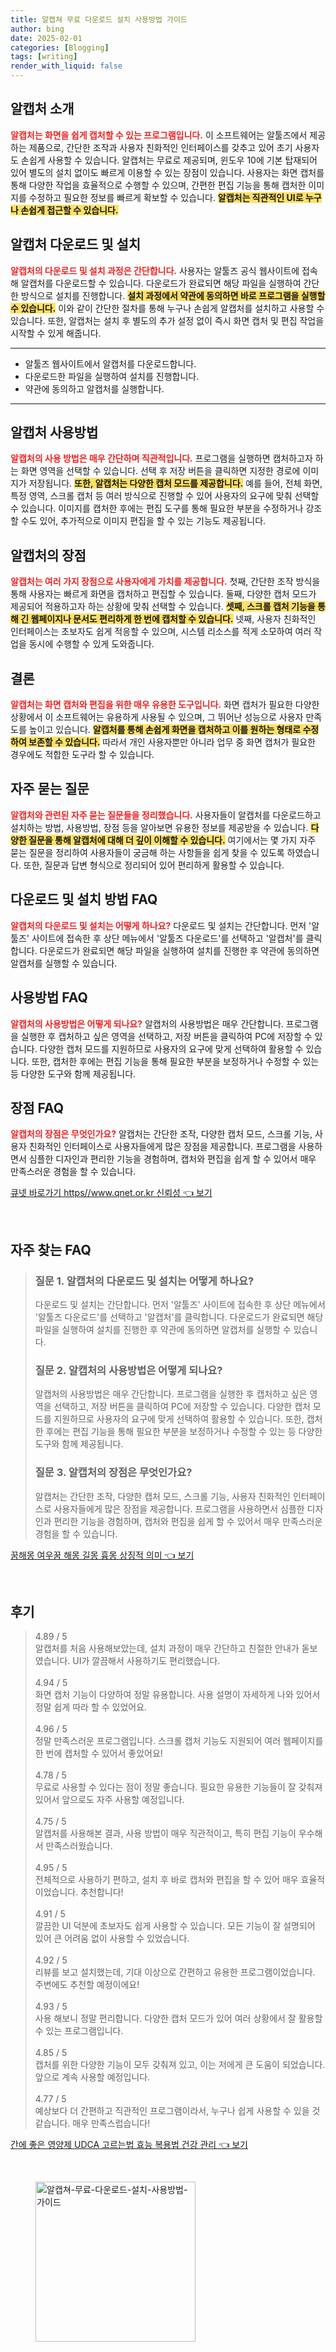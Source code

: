 ```yaml
---
title: 알캡쳐 무료 다운로드 설치 사용방법 가이드
author: bing
date: 2025-02-01
categories: [Blogging]
tags: [writing]
render_with_liquid: false
---
```



<h2 id='알캡처_소개'>알캡처 소개</h2>

<p><b><span style="color: #ee2323;">알캡처는 화면을 쉽게 캡처할 수 있는 프로그램입니다.</span></b> 이 소프트웨어는 알툴즈에서 제공하는 제품으로, 간단한 조작과 사용자 친화적인 인터페이스를 갖추고 있어 초기 사용자도 손쉽게 사용할 수 있습니다. 알캡처는 무료로 제공되며, 윈도우 10에 기본 탑재되어 있어 별도의 설치 없이도 빠르게 이용할 수 있는 장점이 있습니다. 사용자는 화면 캡처를 통해 다양한 작업을 효율적으로 수행할 수 있으며, 간편한 편집 기능을 통해 캡처한 이미지를 수정하고 필요한 정보를 빠르게 확보할 수 있습니다. <b><span style="background-color: #ffe066;">알캡처는 직관적인 UI로 누구나 손쉽게 접근할 수 있습니다.</span></b></p>

<h2 id='알캡처_다운로드_및_설치'>알캡처 다운로드 및 설치</h2>

<p><b><span style="color: #ee2323;">알캡처의 다운로드 및 설치 과정은 간단합니다.</span></b> 사용자는 알툴즈 공식 웹사이트에 접속해 알캡처를 다운로드할 수 있습니다. 다운로드가 완료되면 해당 파일을 실행하여 간단한 방식으로 설치를 진행합니다. <b><span style="background-color: #ffe066;">설치 과정에서 약관에 동의하면 바로 프로그램을 실행할 수 있습니다.</span></b> 이와 같이 간단한 절차를 통해 누구나 손쉽게 알캡처를 설치하고 사용할 수 있습니다. 또한, 알캡처는 설치 후 별도의 추가 설정 없이 즉시 화면 캡처 및 편집 작업을 시작할 수 있게 해줍니다.</p>

<hr />

<ul>
    <li>알툴즈 웹사이트에서 알캡처를 다운로드합니다.</li>
    <li>다운로드한 파일을 실행하여 설치를 진행합니다.</li>
    <li>약관에 동의하고 알캡처를 실행합니다.</li>
</ul>

<hr />

<h2 id='알캡처_사용방법'>알캡처 사용방법</h2>

<p><b><span style="color: #ee2323;">알캡처의 사용 방법은 매우 간단하며 직관적입니다.</span></b> 프로그램을 실행하면 캡처하고자 하는 화면 영역을 선택할 수 있습니다. 선택 후 저장 버튼을 클릭하면 지정한 경로에 이미지가 저장됩니다. <b><span style="background-color: #ffe066;">또한, 알캡처는 다양한 캡처 모드를 제공합니다.</span></b> 예를 들어, 전체 화면, 특정 영역, 스크롤 캡처 등 여러 방식으로 진행할 수 있어 사용자의 요구에 맞춰 선택할 수 있습니다. 이미지를 캡처한 후에는 편집 도구를 통해 필요한 부분을 수정하거나 강조할 수도 있어, 추가적으로 이미지 편집을 할 수 있는 기능도 제공됩니다.</p>

<h2 id='알캡처_장점'>알캡처의 장점</h2>

<p><b><span style="color: #ee2323;">알캡처는 여러 가지 장점으로 사용자에게 가치를 제공합니다.</span></b> 첫째, 간단한 조작 방식을 통해 사용자는 빠르게 화면을 캡처하고 편집할 수 있습니다. 둘째, 다양한 캡처 모드가 제공되어 적용하고자 하는 상황에 맞춰 선택할 수 있습니다. <b><span style="background-color: #ffe066;">셋째, 스크롤 캡처 기능을 통해 긴 웹페이지나 문서도 편리하게 한 번에 캡처할 수 있습니다.</span></b> 넷째, 사용자 친화적인 인터페이스는 초보자도 쉽게 적응할 수 있으며, 시스템 리소스를 적게 소모하여 여러 작업을 동시에 수행할 수 있게 도와줍니다.</p>

<h2 id='알캡처_결론'>결론</h2>

<p><b><span style="color: #ee2323;">알캡처는 화면 캡처와 편집을 위한 매우 유용한 도구입니다.</span></b> 화면 캡처가 필요한 다양한 상황에서 이 소프트웨어는 유용하게 사용될 수 있으며, 그 뛰어난 성능으로 사용자 만족도를 높이고 있습니다. <b><span style="background-color: #ffe066;">알캡처를 통해 손쉽게 화면을 캡처하고 이를 원하는 형태로 수정하여 보존할 수 있습니다.</span></b> 따라서 개인 사용자뿐만 아니라 업무 중 화면 캡처가 필요한 경우에도 적합한 도구라 할 수 있습니다.</p>

<h2 id='자주_묻는_질문'>자주 묻는 질문</h2>

<p><b><span style="color: #ee2323;">알캡처와 관련된 자주 묻는 질문들을 정리했습니다.</span></b> 사용자들이 알캡처를 다운로드하고 설치하는 방법, 사용방법, 장점 등을 알아보면 유용한 정보를 제공받을 수 있습니다. <b><span style="background-color: #ffe066;">다양한 질문을 통해 알캡처에 대해 더 깊이 이해할 수 있습니다.</span></b> 여기에서는 몇 가지 자주 묻는 질문을 정리하여 사용자들이 궁금해 하는 사항들을 쉽게 찾을 수 있도록 하였습니다. 또한, 질문과 답변 형식으로 정리되어 있어 편리하게 활용할 수 있습니다.</p>

<h2 id='알캡처_다운로드_및_설치_FAQ'>다운로드 및 설치 방법 FAQ</h2>

<p><b><span style="color: #ee2323;">알캡처의 다운로드 및 설치는 어떻게 하나요?</span></b> 다운로드 및 설치는 간단합니다. 먼저 '알툴즈' 사이트에 접속한 후 상단 메뉴에서 '알툴즈 다운로드'를 선택하고 '알캡처'를 클릭합니다. 다운로드가 완료되면 해당 파일을 실행하여 설치를 진행한 후 약관에 동의하면 알캡처를 실행할 수 있습니다.</p>

<h2 id='알캡처_사용방법_FAQ'>사용방법 FAQ</h2>

<p><b><span style="color: #ee2323;">알캡처의 사용방법은 어떻게 되나요?</span></b> 알캡처의 사용방법은 매우 간단합니다. 프로그램을 실행한 후 캡처하고 싶은 영역을 선택하고, 저장 버튼을 클릭하여 PC에 저장할 수 있습니다. 다양한 캡처 모드를 지원하므로 사용자의 요구에 맞게 선택하여 활용할 수 있습니다. 또한, 캡처한 후에는 편집 기능을 통해 필요한 부분을 보정하거나 수정할 수 있는 등 다양한 도구와 함께 제공됩니다.</p>

<h2 id='알캡처_장점_FAQ'>장점 FAQ</h2>

<p><b><span style="color: #ee2323;">알캡처의 장점은 무엇인가요?</span></b> 알캡처는 간단한 조작, 다양한 캡처 모드, 스크롤 기능, 사용자 친화적인 인터페이스로 사용자들에게 많은 장점을 제공합니다. 프로그램을 사용하면서 심플한 디자인과 편리한 기능을 경험하며, 캡처와 편집을 쉽게 할 수 있어서 매우 만족스러운 경험을 할 수 있습니다.</p>


<p><a class="click-button" title="큐넷 바로가기 https//www.qnet.or.kr 신뢰성" href="https://blackassets.github.io/posts/%ED%81%90%EB%84%B7-%EB%B0%94%EB%A1%9C%EA%B0%80%EA%B8%B0-httpswww.qnet.or.kr-%EC%8B%A0%EB%A2%B0%EC%84%B1/" rel="dofollow">큐넷 바로가기 https//www.qnet.or.kr 신뢰성 👈 보기</a></p><br>
<h2 id='자주_찾는_FAQ'>자주 찾는 FAQ</h2>
<div itemscope="" itemtype="https://schema.org/FAQPage"> 
<blockquote> 
<div itemscope="" itemprop="mainEntity" itemtype="https://schema.org/Question"> 
<h3 itemprop="name">질문 1. 알캡처의 다운로드 및 설치는 어떻게 하나요?</h3> 
<div itemscope="" itemprop="acceptedAnswer" itemtype="https://schema.org/Answer"> 
<span itemprop="text"> 
<p>다운로드 및 설치는 간단합니다. 먼저 '알툴즈' 사이트에 접속한 후 상단 메뉴에서 '알툴즈 다운로드'를 선택하고 '알캡처'를 클릭합니다. 다운로드가 완료되면 해당 파일을 실행하여 설치를 진행한 후 약관에 동의하면 알캡처를 실행할 수 있습니다.</p> 
</span> 
</div> 
</div>

<div itemscope="" itemprop="mainEntity" itemtype="https://schema.org/Question"> 
<h3 itemprop="name">질문 2. 알캡처의 사용방법은 어떻게 되나요?</h3> 
<div itemscope="" itemprop="acceptedAnswer" itemtype="https://schema.org/Answer"> 
<span itemprop="text"> 
<p>알캡처의 사용방법은 매우 간단합니다. 프로그램을 실행한 후 캡처하고 싶은 영역을 선택하고, 저장 버튼을 클릭하여 PC에 저장할 수 있습니다. 다양한 캡처 모드를 지원하므로 사용자의 요구에 맞게 선택하여 활용할 수 있습니다. 또한, 캡처한 후에는 편집 기능을 통해 필요한 부분을 보정하거나 수정할 수 있는 등 다양한 도구와 함께 제공됩니다.</p> 
</span> 
</div> 
</div>

<div itemscope="" itemprop="mainEntity" itemtype="https://schema.org/Question"> 
<h3 itemprop="name">질문 3. 알캡처의 장점은 무엇인가요?</h3> 
<div itemscope="" itemprop="acceptedAnswer" itemtype="https://schema.org/Answer"> 
<span itemprop="text"> 
<p>알캡처는 간단한 조작, 다양한 캡처 모드, 스크롤 기능, 사용자 친화적인 인터페이스로 사용자들에게 많은 장점을 제공합니다. 프로그램을 사용하면서 심플한 디자인과 편리한 기능을 경험하며, 캡처와 편집을 쉽게 할 수 있어서 매우 만족스러운 경험을 할 수 있습니다.</p> 
</span> 
</div> 
</div>
</blockquote> 
</div>
<p><a class="click-button" title="꿈해몽 여우꿈 해몽 길몽 흉몽 상징적 의미" href="https://blackassets.github.io/posts/%EA%BF%88%ED%95%B4%EB%AA%BD-%EC%97%AC%EC%9A%B0%EA%BF%88-%ED%95%B4%EB%AA%BD-%EA%B8%B8%EB%AA%BD-%ED%9D%89%EB%AA%BD-%EC%83%81%EC%A7%95%EC%A0%81-%EC%9D%98%EB%AF%B8/" rel="dofollow">꿈해몽 여우꿈 해몽 길몽 흉몽 상징적 의미 👈 보기</a></p><br>
<h2 id='후기'>후기</h2>
<div itemscope itemtype="https://schema.org/Product">
  <blockquote>
  <div itemprop="review" itemscope itemtype="https://schema.org/Review">
      <div itemprop="reviewRating" itemscope itemtype="https://schema.org/Rating"> <span itemprop="ratingValue">4.89</span> / <span itemprop="bestRating">5</span> </div>
      <span itemprop="reviewBody">알캡처를 처음 사용해보았는데, 설치 과정이 매우 간단하고 친절한 안내가 돋보였습니다. UI가 깔끔해서 사용하기도 편리했습니다.</span>
  </div>
  <br>
  <div itemprop="review" itemscope itemtype="https://schema.org/Review">
      <div itemprop="reviewRating" itemscope itemtype="https://schema.org/Rating"> <span itemprop="ratingValue">4.94</span> / <span itemprop="bestRating">5</span> </div>
      <span itemprop="reviewBody">화면 캡처 기능이 다양하여 정말 유용합니다. 사용 설명이 자세하게 나와 있어서 정말 쉽게 따라 할 수 있었어요.</span>
  </div>
  <br>
  <div itemprop="review" itemscope itemtype="https://schema.org/Review">
      <div itemprop="reviewRating" itemscope itemtype="https://schema.org/Rating"> <span itemprop="ratingValue">4.96</span> / <span itemprop="bestRating">5</span> </div>
      <span itemprop="reviewBody">정말 만족스러운 프로그램입니다. 스크롤 캡처 기능도 지원되어 여러 웹페이지를 한 번에 캡처할 수 있어서 좋았어요!</span>
  </div>
  <br>
  <div itemprop="review" itemscope itemtype="https://schema.org/Review">
      <div itemprop="reviewRating" itemscope itemtype="https://schema.org/Rating"> <span itemprop="ratingValue">4.78</span> / <span itemprop="bestRating">5</span> </div>
      <span itemprop="reviewBody">무료로 사용할 수 있다는 점이 정말 좋습니다. 필요한 유용한 기능들이 잘 갖춰져 있어서 앞으로도 자주 사용할 예정입니다.</span>
  </div>
  <br>
  <div itemprop="review" itemscope itemtype="https://schema.org/Review">
      <div itemprop="reviewRating" itemscope itemtype="https://schema.org/Rating"> <span itemprop="ratingValue">4.75</span> / <span itemprop="bestRating">5</span> </div>
      <span itemprop="reviewBody">알캡처를 사용해본 결과, 사용 방법이 매우 직관적이고, 특히 편집 기능이 우수해서 만족스러웠습니다.</span>
  </div>
  <br>
  <div itemprop="review" itemscope itemtype="https://schema.org/Review">
      <div itemprop="reviewRating" itemscope itemtype="https://schema.org/Rating"> <span itemprop="ratingValue">4.95</span> / <span itemprop="bestRating">5</span> </div>
      <span itemprop="reviewBody">전체적으로 사용하기 편하고, 설치 후 바로 캡처와 편집을 할 수 있어 매우 효율적이었습니다. 추천합니다!</span>
  </div>
  <br>
  <div itemprop="review" itemscope itemtype="https://schema.org/Review">
      <div itemprop="reviewRating" itemscope itemtype="https://schema.org/Rating"> <span itemprop="ratingValue">4.91</span> / <span itemprop="bestRating">5</span> </div>
      <span itemprop="reviewBody">깔끔한 UI 덕분에 초보자도 쉽게 사용할 수 있습니다. 모든 기능이 잘 설명되어 있어 큰 어려움 없이 사용할 수 있었습니다.</span>
  </div>
  <br>
  <div itemprop="review" itemscope itemtype="https://schema.org/Review">
      <div itemprop="reviewRating" itemscope itemtype="https://schema.org/Rating"> <span itemprop="ratingValue">4.92</span> / <span itemprop="bestRating">5</span> </div>
      <span itemprop="reviewBody">리뷰를 보고 설치했는데, 기대 이상으로 간편하고 유용한 프로그램이었습니다. 주변에도 추천할 예정이에요!</span>
  </div>
  <br>
  <div itemprop="review" itemscope itemtype="https://schema.org/Review">
      <div itemprop="reviewRating" itemscope itemtype="https://schema.org/Rating"> <span itemprop="ratingValue">4.93</span> / <span itemprop="bestRating">5</span> </div>
      <span itemprop="reviewBody">사용 해보니 정말 편리합니다. 다양한 캡처 모드가 있어 여러 상황에서 잘 활용할 수 있는 프로그램입니다.</span>
  </div>
  <br>
  <div itemprop="review" itemscope itemtype="https://schema.org/Review">
      <div itemprop="reviewRating" itemscope itemtype="https://schema.org/Rating"> <span itemprop="ratingValue">4.85</span> / <span itemprop="bestRating">5</span> </div>
      <span itemprop="reviewBody">캡처를 위한 다양한 기능이 모두 갖춰져 있고, 이는 저에게 큰 도움이 되었습니다. 앞으로 계속 사용할 예정입니다.</span>
  </div>
  <br>
  <div itemprop="review" itemscope itemtype="https://schema.org/Review">
      <div itemprop="reviewRating" itemscope itemtype="https://schema.org/Rating"> <span itemprop="ratingValue">4.77</span> / <span itemprop="bestRating">5</span> </div>
      <span itemprop="reviewBody">예상보다 더 간편하고 직관적인 프로그램이라서, 누구나 쉽게 사용할 수 있을 것 같습니다. 매우 만족스럽습니다!</span>
  </div>
  </blockquote>
</div>
<p><a class="click-button" title="간에 좋은 영양제 UDCA 고르는법 효능 복용법 건강 관리" href="https://blackassets.github.io/posts/%EA%B0%84%EC%97%90-%EC%A2%8B%EC%9D%80-%EC%98%81%EC%96%91%EC%A0%9C-UDCA-%EA%B3%A0%EB%A5%B4%EB%8A%94%EB%B2%95-%ED%9A%A8%EB%8A%A5-%EB%B3%B5%EC%9A%A9%EB%B2%95-%EA%B1%B4%EA%B0%95-%EA%B4%80%EB%A6%AC/" rel="dofollow">간에 좋은 영양제 UDCA 고르는법 효능 복용법 건강 관리 👈 보기</a></p><br>
<figure class="image"><img src="https://blackassets.github.io/assets/img/thumbnail/알캡쳐-무료-다운로드-설치-사용방법-가이드.webp" alt="알캡쳐-무료-다운로드-설치-사용방법-가이드" width="256" height="256"></figure>